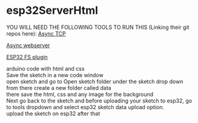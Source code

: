 # esp32ServerHtml
YOU WILL NEED THE FOLLOWING TOOLS TO RUN THIS (Linking their git repos here): 
<a href = "https://github.com/me-no-dev/AsyncTCP" target = "_blank">Async TCP</a>

<a href = "https://github.com/me-no-dev/ESPAsyncWebServer" target = "_blank">Async webserver</a>

<a href = "https://github.com/me-no-dev/arduino-esp32fs-plugin" target = "_blank">ESP32 FS plugin</a>

arduino code with html and css<br/>
Save the sketch in a new code window<br/>
open sketch and go to Open sketch folder under the sketch drop down<br/>
from there create a new folder called data<br/>
there save the html, css and any image for the background<br/>
Next go back to the sketch and before uploading your sketch to esp32, go to tools dropdown and select esp32 sketch data upload option.<br/>
upload the sketch on esp32 after that
